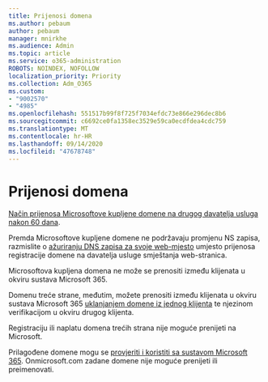 ```yaml
---
title: Prijenosi domena
ms.author: pebaum
author: pebaum
manager: mnirkhe
ms.audience: Admin
ms.topic: article
ms.service: o365-administration
ROBOTS: NOINDEX, NOFOLLOW
localization_priority: Priority
ms.collection: Adm_O365
ms.custom:
- "9002570"
- "4985"
ms.openlocfilehash: 551517b99f8f725f7034efdc73e866e296dec8b6
ms.sourcegitcommit: c6692ce0fa1358ec3529e59ca0ecdfdea4cdc759
ms.translationtype: MT
ms.contentlocale: hr-HR
ms.lasthandoff: 09/14/2020
ms.locfileid: "47678748"
---
```

# <a name="domain-transfers"></a>Prijenosi domena

[Način prijenosa Microsoftove kupljene domene na drugog davatelja usluga nakon 60 dana](https://docs.microsoft.com/microsoft-365/admin/get-help-with-domains/transfer-a-domain-from-microsoft-to-another-host).

Premda Microsoftove kupljene domene ne podržavaju promjenu NS zapisa, razmislite o [ažuriranju DNS zapisa za svoje web-mjesto](https://docs.microsoft.com/microsoft-365/admin/dns/update-dns-records-to-retain-current-hosting-provider?view=o365-worldwide) umjesto prijenosa registracije domene na davatelja usluge smještanja web-stranica.

Microsoftova kupljena domena ne može se prenositi između klijenata u okviru sustava Microsoft 365.

Domenu treće strane, međutim, možete prenositi između klijenata u okviru sustava Microsoft 365 [uklanjanjem domene iz jednog klijenta](https://docs.microsoft.com/microsoft-365/admin/get-help-with-domains/remove-a-domain?view=o365-worldwide) te njezinom verifikacijom u okviru drugog klijenta.

Registraciju ili naplatu domena trećih strana nije moguće prenijeti na Microsoft.

Prilagođene domene mogu se  [provjeriti i koristiti sa sustavom Microsoft 365](https://docs.microsoft.com/microsoft-365/admin/setup/add-domain?view=o365-worldwide). Onmicrosoft.com zadane domene nije moguće prenijeti ili preimenovati.
